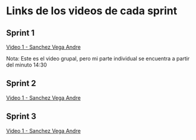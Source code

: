 # Links de los videos de cada sprint
## Sprint 1
[Video 1 - Sanchez Vega Andre](https://unipe-my.sharepoint.com/personal/daren_herrera_r_uni_pe/_layouts/15/stream.aspx?id=%2Fpersonal%2Fdaren%5Fherrera%5Fr%5Funi%5Fpe%2FDocuments%2FVideos%20de%20sprints%2Fvideo%5Fsprint1%2Emp4&nav=eyJyZWZlcnJhbEluZm8iOnsicmVmZXJyYWxBcHAiOiJPbmVEcml2ZUZvckJ1c2luZXNzIiwicmVmZXJyYWxBcHBQbGF0Zm9ybSI6IldlYiIsInJlZmVycmFsTW9kZSI6InZpZXciLCJyZWZlcnJhbFZpZXciOiJNeUZpbGVzTGlua0NvcHkifX0&ga=1&referrer=StreamWebApp%2EWeb&referrerScenario=AddressBarCopied%2Eview%2Ef705ac38%2D070e%2D4cd2%2Db3d3%2D4b03e84b0cc3)

Nota: Este es el video grupal, pero mi parte individual se encuentra a partir del minuto 14:30
## Sprint 2
[Video 1 - Sanchez Vega Andre](https://drive.google.com/file/d/1dsf3CsWrHlfc4x4EFR3oL97l-DVonTc5/view?usp=sharing)
## Sprint 3
[Video 1 - Sanchez Vega Andre](https://drive.google.com/file/d/1o3VQVK3MyQE-CrOIfd-X3HM050sVBiVC/view?usp=sharing)